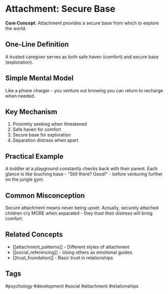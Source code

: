 # Attachment: Secure Base

**Core Concept**: Attachment provides a secure base from which to explore the world.

## One-Line Definition
A trusted caregiver serves as both safe haven (comfort) and secure base (exploration).

## Simple Mental Model
Like a phone charger - you venture out knowing you can return to recharge when needed.

## Key Mechanism
1. Proximity seeking when threatened
2. Safe haven for comfort
3. Secure base for exploration
4. Separation distress when apart

## Practical Example
A toddler at a playground constantly checks back with their parent. Each glance is like touching base - "Still there? Good!" - before venturing further on the jungle gym.

## Common Misconception
Secure attachment means never being upset. Actually, securely attached children cry MORE when separated - they trust their distress will bring comfort.

## Related Concepts
- [[attachment_patterns]] - Different styles of attachment
- [[social_referencing]] - Using others as emotional guides
- [[trust_foundation]] - Basic trust in relationships

## Tags
#psychology #development #social #attachment #relationships